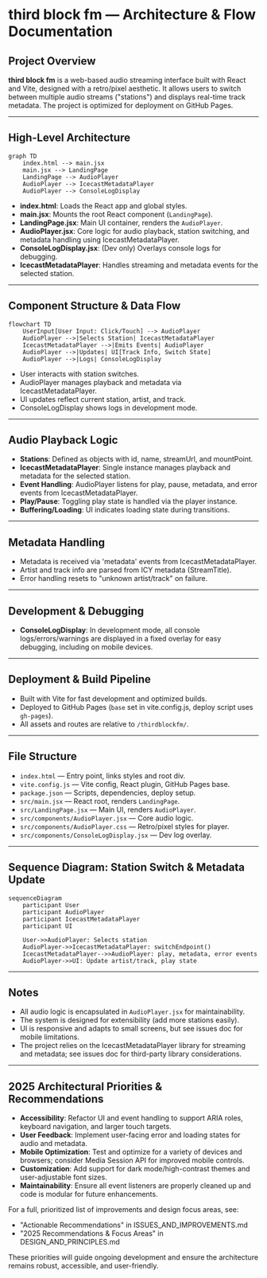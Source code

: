 # third block fm — Architecture & Flow Documentation

## Project Overview

**third block fm** is a web-based audio streaming interface built with React and Vite, designed with a retro/pixel aesthetic. It allows users to switch between multiple audio streams ("stations") and displays real-time track metadata. The project is optimized for deployment on GitHub Pages.

---

## High-Level Architecture

```mermaid
graph TD
    index.html --> main.jsx
    main.jsx --> LandingPage
    LandingPage --> AudioPlayer
    AudioPlayer --> IcecastMetadataPlayer
    AudioPlayer --> ConsoleLogDisplay
```

- **index.html**: Loads the React app and global styles.
- **main.jsx**: Mounts the root React component (`LandingPage`).
- **LandingPage.jsx**: Main UI container, renders the `AudioPlayer`.
- **AudioPlayer.jsx**: Core logic for audio playback, station switching, and metadata handling using IcecastMetadataPlayer.
- **ConsoleLogDisplay.jsx**: (Dev only) Overlays console logs for debugging.
- **IcecastMetadataPlayer**: Handles streaming and metadata events for the selected station.

---

## Component Structure & Data Flow

```mermaid
flowchart TD
    UserInput[User Input: Click/Touch] --> AudioPlayer
    AudioPlayer -->|Selects Station| IcecastMetadataPlayer
    IcecastMetadataPlayer -->|Emits Events| AudioPlayer
    AudioPlayer -->|Updates| UI[Track Info, Switch State]
    AudioPlayer -->|Logs| ConsoleLogDisplay
```

- User interacts with station switches.
- AudioPlayer manages playback and metadata via IcecastMetadataPlayer.
- UI updates reflect current station, artist, and track.
- ConsoleLogDisplay shows logs in development mode.

---

## Audio Playback Logic

- **Stations**: Defined as objects with id, name, streamUrl, and mountPoint.
- **IcecastMetadataPlayer**: Single instance manages playback and metadata for the selected station.
- **Event Handling**: AudioPlayer listens for play, pause, metadata, and error events from IcecastMetadataPlayer.
- **Play/Pause**: Toggling play state is handled via the player instance.
- **Buffering/Loading**: UI indicates loading state during transitions.

---

## Metadata Handling

- Metadata is received via 'metadata' events from IcecastMetadataPlayer.
- Artist and track info are parsed from ICY metadata (StreamTitle).
- Error handling resets to "unknown artist/track" on failure.

---

## Development & Debugging

- **ConsoleLogDisplay**: In development mode, all console logs/errors/warnings are displayed in a fixed overlay for easy debugging, including on mobile devices.

---

## Deployment & Build Pipeline

- Built with Vite for fast development and optimized builds.
- Deployed to GitHub Pages (`base` set in vite.config.js, deploy script uses `gh-pages`).
- All assets and routes are relative to `/thirdblockfm/`.

---

## File Structure

- `index.html` — Entry point, links styles and root div.
- `vite.config.js` — Vite config, React plugin, GitHub Pages base.
- `package.json` — Scripts, dependencies, deploy setup.
- `src/main.jsx` — React root, renders `LandingPage`.
- `src/LandingPage.jsx` — Main UI, renders `AudioPlayer`.
- `src/components/AudioPlayer.jsx` — Core audio logic.
- `src/components/AudioPlayer.css` — Retro/pixel styles for player.
- `src/components/ConsoleLogDisplay.jsx` — Dev log overlay.

---

## Sequence Diagram: Station Switch & Metadata Update

```mermaid
sequenceDiagram
    participant User
    participant AudioPlayer
    participant IcecastMetadataPlayer
    participant UI

    User->>AudioPlayer: Selects station
    AudioPlayer->>IcecastMetadataPlayer: switchEndpoint()
    IcecastMetadataPlayer-->>AudioPlayer: play, metadata, error events
    AudioPlayer->>UI: Update artist/track, play state
```

---

## Notes

- All audio logic is encapsulated in `AudioPlayer.jsx` for maintainability.
- The system is designed for extensibility (add more stations easily).
- UI is responsive and adapts to small screens, but see issues doc for mobile limitations.
- The project relies on the IcecastMetadataPlayer library for streaming and metadata; see issues doc for third-party library considerations.

---

## 2025 Architectural Priorities & Recommendations

- **Accessibility**: Refactor UI and event handling to support ARIA roles, keyboard navigation, and larger touch targets.
- **User Feedback**: Implement user-facing error and loading states for audio and metadata.
- **Mobile Optimization**: Test and optimize for a variety of devices and browsers; consider Media Session API for improved mobile controls.
- **Customization**: Add support for dark mode/high-contrast themes and user-adjustable font sizes.
- **Maintainability**: Ensure all event listeners are properly cleaned up and code is modular for future enhancements.

For a full, prioritized list of improvements and design focus areas, see:
- "Actionable Recommendations" in ISSUES_AND_IMPROVEMENTS.md
- "2025 Recommendations & Focus Areas" in DESIGN_AND_PRINCIPLES.md

These priorities will guide ongoing development and ensure the architecture remains robust, accessible, and user-friendly.
